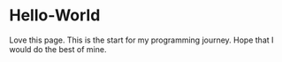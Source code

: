 # Hello-World

Love this page. 
This is the start for my programming journey. Hope that I would do the best of mine.

